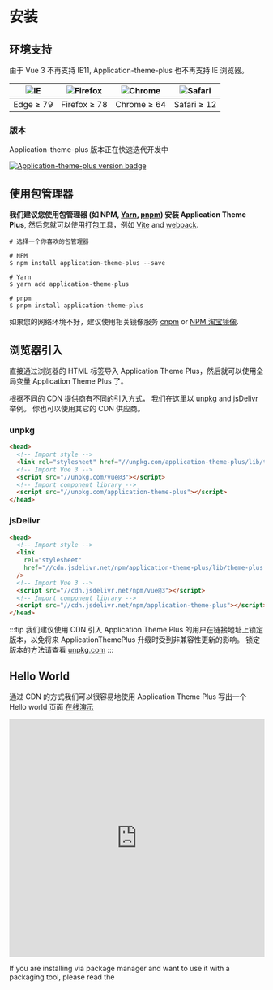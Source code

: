 # 安装

## 环境支持

由于 Vue 3 不再支持 IE11, Application-theme-plus 也不再支持 IE 浏览器。

| ![IE](https://cdn.jsdelivr.net/npm/@browser-logos/edge/edge_32x32.png) | ![Firefox](https://cdn.jsdelivr.net/npm/@browser-logos/firefox/firefox_32x32.png) | ![Chrome](https://cdn.jsdelivr.net/npm/@browser-logos/chrome/chrome_32x32.png) | ![Safari](https://cdn.jsdelivr.net/npm/@browser-logos/safari/safari_32x32.png) |
| ---------------------------------------------------------------------- | --------------------------------------------------------------------------------- | ------------------------------------------------------------------------------ | ------------------------------------------------------------------------------ |
| Edge ≥ 79                                                              | Firefox ≥ 78                                                                      | Chrome ≥ 64                                                                    | Safari ≥ 12                                                                    |

### 版本

Application-theme-plus 版本正在快速迭代开发中

[![Application-theme-plus version badge](https://img.shields.io/npm/v/application-theme-plus.svg?style=flat-square)](https://www.npmjs.com/package/application-theme-plus)


## 使用包管理器

**我们建议您使用包管理器 (如 NPM, [Yarn](https://classic.yarnpkg.com/lang/en/), [pnpm](https://pnpm.io/)) 安装 Application Theme Plus**,
然后您就可以使用打包工具，例如 [Vite](https://vitejs.dev) and
[webpack](https://webpack.js.org/).

```shell
# 选择一个你喜欢的包管理器

# NPM
$ npm install application-theme-plus --save

# Yarn
$ yarn add application-theme-plus

# pnpm
$ pnpm install application-theme-plus
```
如果您的网络环境不好，建议使用相关镜像服务 [cnpm](https://github.com/cnpm/cnpm) or [NPM 淘宝镜像](https://registry.npmmirror.com/).

## 浏览器引入

直接通过浏览器的 HTML 标签导入 Application Theme Plus，然后就可以使用全局变量 Application Theme Plus 了。

根据不同的 CDN 提供商有不同的引入方式， 我们在这里以 [unpkg](https://unpkg.com) and [jsDelivr](https://jsdelivr.com) 举例。
你也可以使用其它的 CDN 供应商。

### unpkg

```html
<head>
  <!-- Import style -->
  <link rel="stylesheet" href="//unpkg.com/application-theme-plus/lib/theme-plus.css" />
  <!-- Import Vue 3 -->
  <script src="//unpkg.com/vue@3"></script>
  <!-- Import component library -->
  <script src="//unpkg.com/application-theme-plus"></script>
</head>
```

### jsDelivr

```html
<head>
  <!-- Import style -->
  <link
    rel="stylesheet"
    href="//cdn.jsdelivr.net/npm/application-theme-plus/lib/theme-plus.css"
  />
  <!-- Import Vue 3 -->
  <script src="//cdn.jsdelivr.net/npm/vue@3"></script>
  <!-- Import component library -->
  <script src="//cdn.jsdelivr.net/npm/application-theme-plus"></script>
</head>
```

:::tip
我们建议使用 CDN 引入 Application Theme Plus 的用户在链接地址上锁定版本，以免将来 ApplicationThemePlus 升级时受到非兼容性更新的影响。 锁定版本的方法请查看 [unpkg.com](https://unpkg.com) 
:::

## Hello World

通过 CDN 的方式我们可以很容易地使用 Application Theme Plus 写出一个 Hello world 页面 [在线演示](https://codepen.io/iamkun/pen/YzWMaVr)

<iframe height="469" style="width: 100%;" scrolling="no" title="YzWMaVr" src="https://codepen.io/iamkun/embed/YzWMaVr?height=469&theme-id=light&default -tab=html,result" frameborder="no" loading="lazy" allowtransparency="true" allowfullscreen="true">
  See the Pen <a href='https://codepen.io/iamkun/pen/YzWMaVr'>YzWMaVr</a> by iamkun
  (<a href='https://codepen.io/iamkun'>@iamkun</a>) on <a href='https://codepen.io'>CodePen</a>.
</iframe>

If you are installing via package manager and want to use it with
a packaging tool, please read the